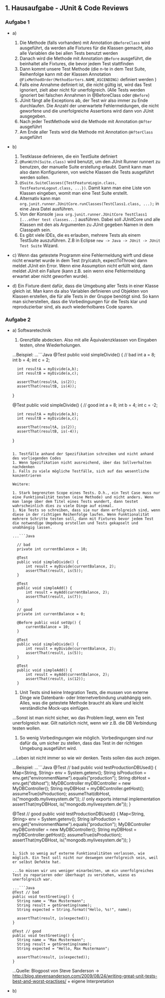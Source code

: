 ## 1. Hausaufgabe - JUnit & Code Reviews

### Aufgabe 1

- a)
  1. Die Methode (falls vorhanden) mit Annotation `@BeforeClass` wird ausgeführt, da werden alle Fixtures für die Klassen gemacht, also alle Variablen die bei allen Tests benutzt werden
  1. Danach wird die Methode mit Annotation `@Before` ausgeführt, die beinhaltet alle Fixtures, die bevor jedem Test stattfinden
  1. Dann kommt unsere Test Methode (die n-te in dem Test Suite, Reihenfolge kann mit der Klassen Annotation `@FixMethodOrder(MethodSorters.NAME_ASCENDING)` definiert werden )
  1. Falls eine Annahme definiert ist, die nicht gültig ist, wird das Test ignoriert, zielt aber nicht für unerfolgreich. (Alle Tests werden ignoriert bei falschen Annahmen in @BeforeClass oder `@Before`)
  1. JUnit fängt alle Exceptions ab, der Test wir also immer zu Ende durchlaufen. Die Anzahl der unerwartete Fehlermeldungen, die nicht geworfene und die unerfolgreiche Assertions wird dann von JUnit ausgegeben.
  1. Nach jeder TestMethode wird die Methode mit Annotation `@After` ausgeführt
  1. Am Ende aller Tests wird die Methode mit Annotation `@AfterClass` ausgeführt

- b)
  1. Testklasse definieren, die ein TestSuite definiert
  1. `@RunWith(Suite.class)` wird benutzt, um den JUnit Runner runnert zu benutzen, der manuelle Suite erstellung erlaubt. Damit kann man also dann Konfigurieren, von welche Klassen die Tests ausgeführt werden sollen.
  1. `@Suite.SuiteClasses({TestFeatureLogin.class, TestFeatureLogout.class, ...})`. Damit kann man eine Liste von Klassen eingeben, womit man eine Test Suite erstellt.
  1. Alternativ kann man `org.junit.runner.JUnitCore.runClasses(TestClass1.class, ...);` in eine Java Datei ausführen.
  1. Von der Konsole `java org.junit.runner.JUnitCore TestClass1 [...other test classes...]` ausführen. Dabei soll JUnitCore und alle Klassen mit den als Argumenten zu JUnit gegeben Namen in dem Classpath sein.
  1. Es gibt viele IDEs, die es erlauben, mehrere Tests als einem TestSuite auszuführen. Z.B in Eclipse `new -> Java -> JUnit -> JUnit Test Suite` Wizard.

- c) Wenn das getestete Programm eine Fehlermeldung wirft und diese nicht erwartet wurde in dem Test (try/catch, expectToThrow) dann meldet JUnit ein Error. Wenn eine Assumption nicht erfüllt wird, dann meldet JUnit ein Failure (kann z.B. sein wenn eine Fehlermeldung erwartet aber nicht geworfen wurde).

- d) Ein Fixture dient dafür, dass die Umgebung aller Tests in einer Klasse gleich ist. Man kann da also Variablen definieren und Objekten von Klassen erstellen, die für alle Tests in der Gruppe benötigt sind. So kann man sicherstellen, dass die Vorbedingungen für die Tests klar und reproduzierbar sind, als auch wiederholbares Code sparen.

### Aufgabe 2

- a)
  Softwaretechnik
  
  1. Grenzfälle abdecken. Also mit alle Äquivalenzklassen von Eingaben testen, ohne Wiederholungen.
  
  ...Beispiel:
  ...```Java
  @Test
    public void simpleDivide() { // bad
        int a = 8;
        int b = 4;
        int c = 2;
        
        int resultA = myDivide(a,b);
        int resultB = myDivide(a,c);
        
        assertThat(resultA, is(2));
        assertThat(resultB, is(4));
    }
    
    @Test
    public void simpleDivide() { // good
        int a = 8;
        int b = 4;
        int c = -2;
        
        int resultA = myDivide(a,b);
        int resultB = myDivide(a,c);
        
        assertThat(resultA, is(2));
        assertThat(resultB, is(-4));
    }
  ```
  
  1. Testfälle anhand der Spezifikation schreiben und nicht anhand des vorliegenden Codes
  1. Wenn Spezifikation nicht ausreichend, über das Sollverhalten nachdenken
  1. Falls zu viele mögliche Testfälle, sich auf das wesentliche konzentrieren
  
  Weitere:
  
  1. Stark begrenzten Scope eines Tests. D.h., ein Test Case muss nur eine Funktionalität testen (eine Methode) und nicht anders. Wenn man lange über dem Titel eines Tests wundert, dann testet wahrscheinlich dies zu viele Dinge auf einmal.
  1. Nie Tests so schreiben, dass sie nur dann erfolgreich sind, wenn diese in der richtigen Reihenfolge laufen. Wenn Funktionalität mehrere Schritte testen soll, dann mit Fixtures bevor jedem Test die notwendige Umgebung erstellen und Tests gekapselt und unabhängig lassen.
  
  ...```Java
  
    // bad
    private int currentBalance = 10;
    
    @Test
    public void simpleDivide() {
        int result = myDivide(currentBalance, 2);
        assertThat(result, is(5));
    }
    
    @Test
    public void simpleAdd() {
        int result = myAdd(currentBalance, 2);
        assertThat(result, is(7));
    }
  
    // good
    private int currentBalance = 0;
    
    @Before public void setUp() {
        currentBalance = 10;
    }
    
    @Test
    public void simpleDivide() {
        int result = myDivide(currentBalance, 2);
        assertThat(result, is(5));
    }
    
    @Test
    public void simpleAdd() {
        int result = myAdd(currentBalance, 2);
        assertThat(result, is(12));
    }
  ```
  
  1. Unit Tests sind keine Integration Tests, die mussen von externe Dinge wie Datenbank- oder Internetverbindung unabhängig sein. Alles, was die getestete Methode braucht als klare und leicht verständliche Mock-ups einfügen.
  
  ...Sonst ist man nicht sicher, wo das Problem liegt, wenn ein Test unerfolgreich war. Gilt natürlich nicht, wenn wir  z.B. die DB Verbindung testen wollen.
  1. So wenig Vorbedingungen wie möglich. Vorbedingungen sind nur dafür da, um sicher zu stellen, dass das Test in der richtigen Umgebung ausgeführt wird.
  
  ...Leben ist nicht immer so wie wir denken. Tests sollen das auch zeigen.
  
  ...Beispiel:
  ...```Java
  @Test // bad
  public void testProductionDBUsed() {
    Map<String, String> env = System.getenv();
    String isProduction = env.get("environmentName").equals("production");
    String dbHost = env.get("dbhost");
    MyDBController myDBController = new MyDBController();
    String myDBHost = myDBController.getHost();
    assumeTrue(isProduction);
    assumeThat(dbHost, is("mongodb.mylivesystem.de")); // only exports internal implementation
    assertThat(myDBHost, is("mongodb.mylivesystem.de"));
  }
  
  @Test // good
  public void testProductionDBUsed() {
    Map<String, String> env = System.getenv();
    String isProduction = env.get("environmentName").equals("production");
    MyDBController myDBController = new MyDBController();
    String myDBHost = myDBController.getHost();
    assumeTrue(isProduction);
    assertThat(myDBHost, is("mongodb.mylivesystem.de"));
  }
  ```
  
  1. Sich so wenig auf externe Funktionalitäten verlassen, wie möglich. Ein Test soll nicht nur deswegen unerfolgreich sein, weil er selbst Defekte hat.
  
  ...So müssen wir uns weniger einarbeiten, um ein unerfolgreiches Test zu reparieren oder überhaupt zu verstehen, wieso es unerfolgreich war.
  
  ...```Java
  @Test // bad
  public void testGreeting() {
    String name = "Max Mustermann";
    String result = getGreeting(name);
    String expected = String.format("Hello, %s!", name);
    
    assertThat(result, is(expected));
  }
  
  @Test // good
  public void testGreeting() {
    String name = "Max Mustermann";
    String result = getGreeting(name);
    String expected = "Hello, Max Mustermann";
    
    assertThat(result, is(expected));
  }
  ```
  
  ...Quelle: Blogpost von Steve Sanderson -> http://blog.stevensanderson.com/2009/08/24/writing-great-unit-tests-best-and-worst-practises/ + eigene Interpretation
  
- b)

